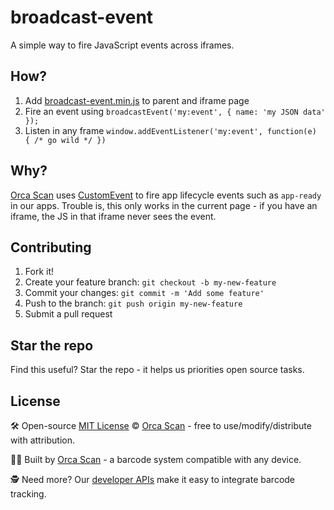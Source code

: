 # broadcast-event

A simple way to fire JavaScript events across iframes.

## How?

1. Add [broadcast-event.min.js](dist/broadcast-event.min.js) to parent and iframe page
2. Fire an event using `broadcastEvent('my:event', { name: 'my JSON data' });`
3. Listen in any frame `window.addEventListener('my:event', function(e) { /* go wild */ })`

## Why?

[Orca Scan](https://orcascan.com) uses [CustomEvent](https://developer.mozilla.org/en-US/docs/Web/API/CustomEvent/CustomEvent) to fire app lifecycle events such as `app-ready` in our apps. Trouble is, this only works in the current page - if you have an iframe, the JS in that iframe never sees the event.

## Contributing

1. Fork it!
2. Create your feature branch: `git checkout -b my-new-feature`
3. Commit your changes: `git commit -m 'Add some feature'`
4. Push to the branch: `git push origin my-new-feature`
5. Submit a pull request

## Star the repo

Find this useful? Star the repo - it helps us priorities open source tasks.

## License

🛠️ Open-source [MIT License](LICENSE) © [Orca Scan](https://orcascan.com) - free to use/modify/distribute with attribution.

👨‍💻 Built by [Orca Scan](https://orcascan.com) - a barcode system compatible with any device.

🕵️ Need more? Our [developer APIs](https://orcascan.com/guides?tag=for-developers) make it easy to integrate barcode tracking.

